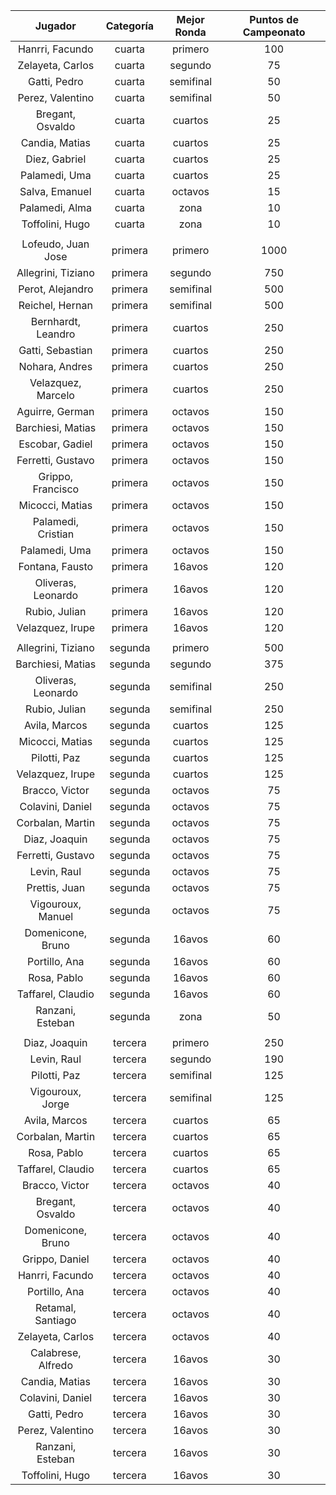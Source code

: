 |      Jugador       |  Categoría  |  Mejor Ronda  |  Puntos de Campeonato  |
|:------------------:|:-----------:|:-------------:|:----------------------:|
|  Hanrri, Facundo   |   cuarta    |    primero    |          100           |
|  Zelayeta, Carlos  |   cuarta    |    segundo    |           75           |
|    Gatti, Pedro    |   cuarta    |   semifinal   |           50           |
|  Perez, Valentino  |   cuarta    |   semifinal   |           50           |
|  Bregant, Osvaldo  |   cuarta    |    cuartos    |           25           |
|   Candia, Matias   |   cuarta    |    cuartos    |           25           |
|   Diez, Gabriel    |   cuarta    |    cuartos    |           25           |
|   Palamedi, Uma    |   cuarta    |    cuartos    |           25           |
|   Salva, Emanuel   |   cuarta    |    octavos    |           15           |
|   Palamedi, Alma   |   cuarta    |     zona      |           10           |
|  Toffolini, Hugo   |   cuarta    |     zona      |           10           |
|                    |             |               |                        |
| Lofeudo, Juan Jose |   primera   |    primero    |          1000          |
| Allegrini, Tiziano |   primera   |    segundo    |          750           |
|  Perot, Alejandro  |   primera   |   semifinal   |          500           |
|  Reichel, Hernan   |   primera   |   semifinal   |          500           |
| Bernhardt, Leandro |   primera   |    cuartos    |          250           |
|  Gatti, Sebastian  |   primera   |    cuartos    |          250           |
|   Nohara, Andres   |   primera   |    cuartos    |          250           |
| Velazquez, Marcelo |   primera   |    cuartos    |          250           |
|  Aguirre, German   |   primera   |    octavos    |          150           |
| Barchiesi, Matias  |   primera   |    octavos    |          150           |
|  Escobar, Gadiel   |   primera   |    octavos    |          150           |
| Ferretti, Gustavo  |   primera   |    octavos    |          150           |
| Grippo, Francisco  |   primera   |    octavos    |          150           |
|  Micocci, Matias   |   primera   |    octavos    |          150           |
| Palamedi, Cristian |   primera   |    octavos    |          150           |
|   Palamedi, Uma    |   primera   |    octavos    |          150           |
|  Fontana, Fausto   |   primera   |    16avos     |          120           |
| Oliveras, Leonardo |   primera   |    16avos     |          120           |
|   Rubio, Julian    |   primera   |    16avos     |          120           |
|  Velazquez, Irupe  |   primera   |    16avos     |          120           |
|                    |             |               |                        |
| Allegrini, Tiziano |   segunda   |    primero    |          500           |
| Barchiesi, Matias  |   segunda   |    segundo    |          375           |
| Oliveras, Leonardo |   segunda   |   semifinal   |          250           |
|   Rubio, Julian    |   segunda   |   semifinal   |          250           |
|   Avila, Marcos    |   segunda   |    cuartos    |          125           |
|  Micocci, Matias   |   segunda   |    cuartos    |          125           |
|    Pilotti, Paz    |   segunda   |    cuartos    |          125           |
|  Velazquez, Irupe  |   segunda   |    cuartos    |          125           |
|   Bracco, Victor   |   segunda   |    octavos    |           75           |
|  Colavini, Daniel  |   segunda   |    octavos    |           75           |
|  Corbalan, Martin  |   segunda   |    octavos    |           75           |
|   Diaz, Joaquin    |   segunda   |    octavos    |           75           |
| Ferretti, Gustavo  |   segunda   |    octavos    |           75           |
|    Levin, Raul     |   segunda   |    octavos    |           75           |
|   Prettis, Juan    |   segunda   |    octavos    |           75           |
| Vigouroux, Manuel  |   segunda   |    octavos    |           75           |
| Domenicone, Bruno  |   segunda   |    16avos     |           60           |
|   Portillo, Ana    |   segunda   |    16avos     |           60           |
|    Rosa, Pablo     |   segunda   |    16avos     |           60           |
| Taffarel, Claudio  |   segunda   |    16avos     |           60           |
|  Ranzani, Esteban  |   segunda   |     zona      |           50           |
|                    |             |               |                        |
|   Diaz, Joaquin    |   tercera   |    primero    |          250           |
|    Levin, Raul     |   tercera   |    segundo    |          190           |
|    Pilotti, Paz    |   tercera   |   semifinal   |          125           |
|  Vigouroux, Jorge  |   tercera   |   semifinal   |          125           |
|   Avila, Marcos    |   tercera   |    cuartos    |           65           |
|  Corbalan, Martin  |   tercera   |    cuartos    |           65           |
|    Rosa, Pablo     |   tercera   |    cuartos    |           65           |
| Taffarel, Claudio  |   tercera   |    cuartos    |           65           |
|   Bracco, Victor   |   tercera   |    octavos    |           40           |
|  Bregant, Osvaldo  |   tercera   |    octavos    |           40           |
| Domenicone, Bruno  |   tercera   |    octavos    |           40           |
|   Grippo, Daniel   |   tercera   |    octavos    |           40           |
|  Hanrri, Facundo   |   tercera   |    octavos    |           40           |
|   Portillo, Ana    |   tercera   |    octavos    |           40           |
| Retamal, Santiago  |   tercera   |    octavos    |           40           |
|  Zelayeta, Carlos  |   tercera   |    octavos    |           40           |
| Calabrese, Alfredo |   tercera   |    16avos     |           30           |
|   Candia, Matias   |   tercera   |    16avos     |           30           |
|  Colavini, Daniel  |   tercera   |    16avos     |           30           |
|    Gatti, Pedro    |   tercera   |    16avos     |           30           |
|  Perez, Valentino  |   tercera   |    16avos     |           30           |
|  Ranzani, Esteban  |   tercera   |    16avos     |           30           |
|  Toffolini, Hugo   |   tercera   |    16avos     |           30           |